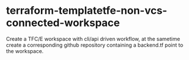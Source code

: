 # terraform-templatetfe-non-vcs-connected-workspace

Create a TFC/E workspace with cli/api driven workflow, at the sametime create a corresponding github repository containing a backend.tf point to the workspace.
